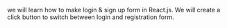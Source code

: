  we will learn how to make login & sign up form in React.js. We will create a click button to switch between login and registration form.
